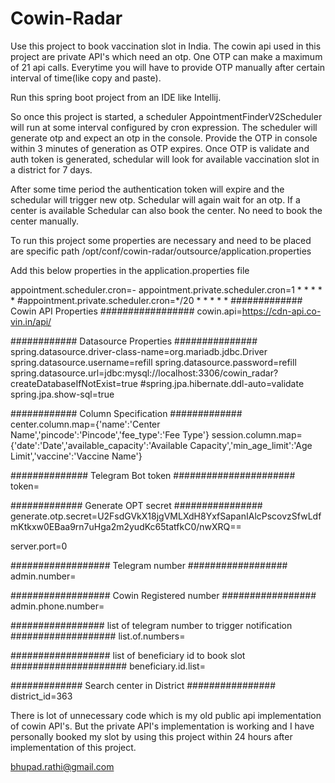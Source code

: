 # Cowin-Radar

Use this project to book vaccination slot in India. The cowin api used in this project are private API's which need an otp. One OTP can make a maximum of 21 api calls. Everytime you will have to provide OTP manually after certain interval of time(like copy and paste). 

Run this spring boot project from an IDE like Intellij. 

So once this project is started, a scheduler AppointmentFinderV2Scheduler will run at some interval configured by cron expression. The scheduler will generate otp and expect an otp in the console. Provide the OTP in console within 3 minutes of generation as OTP expires. Once OTP is validate and auth token is generated, schedular will look for available vaccination slot in a district for 7 days.

After some time period the authentication token will expire and the schedular will trigger new otp. Schedular will again wait for an otp. If a center is available Schedular can also book the center. No need to book the center manually.

To run this project some properties are necessary and need to be placed are specific path /opt/conf/cowin-radar/outsource/application.properties

Add this below properties in the application.properties file


appointment.scheduler.cron=-
appointment.private.scheduler.cron=1 * * * * *
#appointment.private.scheduler.cron=*/20 * * * * *
############# Cowin API Properties #################
cowin.api=https://cdn-api.co-vin.in/api/

############ Datasource Properties ###############
spring.datasource.driver-class-name=org.mariadb.jdbc.Driver
spring.datasource.username=refill
spring.datasource.password=refill
spring.datasource.url=jdbc:mysql://localhost:3306/cowin_radar?createDatabaseIfNotExist=true
#spring.jpa.hibernate.ddl-auto=validate
spring.jpa.show-sql=true


############ Column Specification #############
center.column.map={'name':'Center Name','pincode':'Pincode','fee_type':'Fee Type'}
session.column.map={'date':'Date','available_capacity':'Available Capacity','min_age_limit':'Age Limit','vaccine':'Vaccine Name'}

############## Telegram Bot token ######################
token=


############# Generate OPT secret ################
generate.otp.secret=U2FsdGVkX18jgVMLXdH8YxfSapanIAlcPscovzSfwLdfmKtkxw0EBaa9rn7uHga2m2yudKc65tatfkC0/nwXRQ==

server.port=0

################## Telegram number ##################
admin.number=

################## Cowin Registered number #################
admin.phone.number=

################# list of telegram number to trigger notification ###################
list.of.numbers=

################## list of beneficiary id to book slot #####################
beneficiary.id.list=

############# Search center in District ################
district_id=363

There is lot of unnecessary code which is my old public api implementation of cowin API's. But the private API's implementation is working and I have personally booked my slot by using this project within 24 hours after implementation of this project. 


bhupad.rathi@gmail.com

